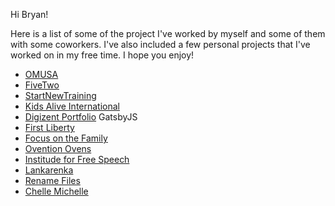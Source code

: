 Hi Bryan!

Here is a list of some of the project I've worked by myself and some of them with some coworkers. I've also included a few personal projects that I've worked on in my free time. I hope you enjoy!

- [OMUSA](https://www.omusa.org/)
- [FiveTwo](https://fivetwo.com/)
- [StartNewTraining](https://startnewtraining.com/)
- [Kids Alive International](https://www.kidsalive.org/)
- [Digizent Portfolio](https://portfolio.digizent.com/) GatsbyJS
- [First Liberty](https://portfolio.digizent.com/client/first-liberty/)
- [Focus on the Family](https://portfolio.digizent.com/client/focus-on-the-family/)
- [Ovention Ovens](https://oventionovens.com/)
- [Institude for Free Speech](https://www.ifs.org/)
- [Lankarenka](https://lankarenka.com.mx/)
- [Rename Files](https://rename-files.netlify.app/)
- [Chelle Michelle](https://chellemichelle.com/)